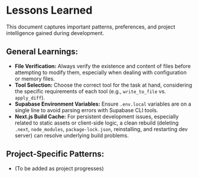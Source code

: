 # Lessons Learned

This document captures important patterns, preferences, and project intelligence gained during development.

## General Learnings:
- **File Verification:** Always verify the existence and content of files before attempting to modify them, especially when dealing with configuration or memory files.
- **Tool Selection:** Choose the correct tool for the task at hand, considering the specific requirements of each tool (e.g., `write_to_file` vs. `apply_diff`).
- **Supabase Environment Variables:** Ensure `.env.local` variables are on a single line to avoid parsing errors with Supabase CLI tools.
- **Next.js Build Cache:** For persistent development issues, especially related to static assets or client-side logic, a clean rebuild (deleting `.next`, `node_modules`, `package-lock.json`, reinstalling, and restarting dev server) can resolve underlying build problems.

## Project-Specific Patterns:
- (To be added as project progresses)